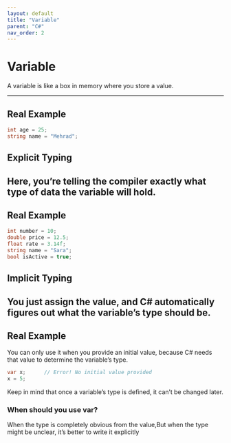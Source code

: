 ```yaml
---
layout: default
title: "Variable"
parent: "C#"
nav_order: 2
---
```


# Variable 

A variable is like a box in memory where you store a value. 

---

## Real Example

```csharp
int age = 25;
string name = "Mehrad";

```

## Explicit Typing

Here, you’re telling the compiler exactly what type of data the variable will hold.
---

## Real Example

```csharp
int number = 10;
double price = 12.5;
float rate = 3.14f;
string name = "Sara";
bool isActive = true;

```

## Implicit Typing

You just assign the value, and C# automatically figures out what the variable’s type should be.
---

## Real Example
You can only use it when you provide an initial value, because C# needs that value to determine the variable’s type.

```csharp
var x;      // Error! No initial value provided
x = 5;

```
Keep in mind that once a variable’s type is defined, it can’t be changed later.


### When should you use var?
When the type is completely obvious from the value,But when the type might be unclear, it’s better to write it explicitly 
